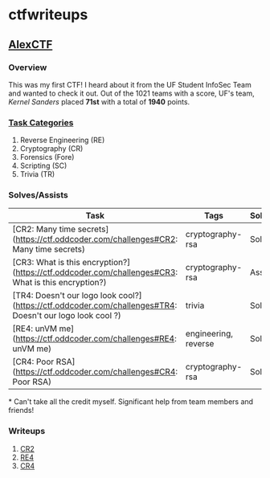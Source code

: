 # ctfwriteups

## [AlexCTF](https://ctftime.org/event/408)
### Overview
This was my first CTF! I heard about it from the UF Student InfoSec Team and wanted to check it out. Out of the 1021 teams with a score, UF's team, _Kernel Sanders_ placed **71st** with a total of **1940** points.

### [Task Categories](https://ctftime.org/event/408/tasks/)
1. Reverse Engineering (RE)
2.  Cryptography (CR)
3. Forensics (Fore)
4.  Scripting (SC)
5.  Trivia (TR)

### Solves/Assists
| Task | Tags | Solve/Assist | Points |
| --- | --- | --- | --- |
| [CR2: Many time secrets](https://ctf.oddcoder.com/challenges#CR2: Many time secrets) | cryptography-rsa | Solve\* | 100 |
| [CR3: What is this encryption?](https://ctf.oddcoder.com/challenges#CR3: What is this encryption?) | cryptography-rsa | Assist | 150 |
| [TR4: Doesn't our logo look cool?](https://ctf.oddcoder.com/challenges#TR4: Doesn't our logo look cool ?) | trivia | Solve | 40 |
| [RE4: unVM me](https://ctf.oddcoder.com/challenges#RE4: unVM me) | 	engineering, reverse | Solve\* | 250 |
| [CR4: Poor RSA](https://ctf.oddcoder.com/challenges#CR4: Poor RSA) | cryptography-rsa | Solve\* | 200 |
\* Can't take all the credit myself. Significant help from team members and friends!

### Writeups
1. [CR2](https://github.com/corya14/ctfwriteups/blob/master/alexctf_cr2.md)
2. [RE4](https://github.com/corya14/ctfwriteups/blob/master/alexctf_re4.md)
3. [CR4](https://github.com/corya14/ctfwriteups/blob/master/alexctf_cr4.md)
